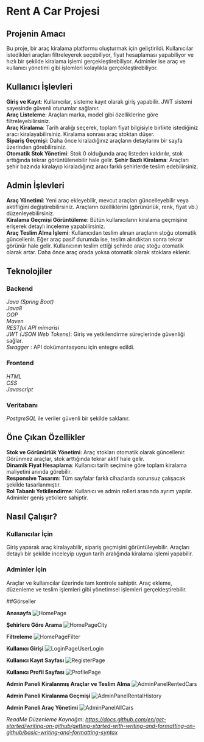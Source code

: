 # Rent A Car Projesi

## Projenin Amacı
  Bu proje, bir araç kiralama platformu oluşturmak için geliştirildi. Kullanıcılar istedikleri araçları filtreleyerek seçebiliyor, fiyat hesaplaması yapabiliyor ve hızlı bir şekilde kiralama işlemi gerçekleştirebiliyor. Adminler ise araç ve kullanıcı yönetimi gibi işlemleri kolaylıkla gerçekleştirebiliyor.

## Kullanıcı İşlevleri
**Giriş ve Kayıt**: Kullanıcılar, sisteme kayıt olarak giriş yapabilir. JWT sistemi sayesinde güvenli oturumlar sağlanır.  
**Araç Listeleme**: Araçları marka, model gibi özelliklerine göre filtreleyebilirsiniz.  
**Araç Kiralama**: Tarih aralığı seçerek, toplam fiyat bilgisiyle birlikte istediğiniz aracı kiralayabilirsiniz. Kiralama sonrası araç stoktan düşer.  
**Sipariş Geçmişi**: Daha önce kiraladığınız araçların detaylarını bir sayfa üzerinden görebilirsiniz.  
**Otomatik Stok Yönetimi**: Stok 0 olduğunda araç listeden kaldırılır, stok arttığında tekrar görüntülenebilir hale gelir. 
**Şehir Bazlı Kiralama**: Araçları şehir bazında kiralayıp kiraladığınız aracı farklı şehirlerde teslim edebilirsiniz. 
## Admin İşlevleri
**Araç Yönetimi**: Yeni araç ekleyebilir, mevcut araçları güncelleyebilir veya aktifliğini değiştirebilirsiniz. Araçların özelliklerini (görünürlük, renk, fiyat vb.) düzenleyebilirsiniz.  
**Kiralama Geçmişi Görüntüleme**: Bütün kullanıcıların kiralama geçmişine erişerek detaylı inceleme yapabilirsiniz.  
**Araç Teslim Alma İşlemi**: Kullanıcıdan teslim alınan araçların stoğu otomatik güncellenir. Eğer araç pasif durumda ise, teslim alındıktan sonra tekrar görünür hale gelir. Kullanıcının teslim ettiği şehirde araç stoğu otomatik olarak artar. Daha önce araç orada yoksa otomatik olarak stoklara eklenir. 


## Teknolojiler
### Backend
*Java (Spring Boot)*  
*Java8*  
*OOP*  
*Maven*  
*RESTful API mimarisi*  
*JWT (JSON Web Tokens)*: Giriş ve yetkilendirme süreçlerinde güvenliği sağlar.  
*Swagger* :  API dokümantasyonu için entegre edildi.  

### Frontend
*HTML*  
*CSS*   
*Javascript*
### Veritabanı 
*PostgreSQL*  ile veriler güvenli bir şekilde saklanır.


## Öne Çıkan Özellikler
**Stok ve Görünürlük Yönetimi**: Araç stokları otomatik olarak güncellenir. Görünmez araçlar, stok arttığında tekrar aktif hale gelir.  
**Dinamik Fiyat Hesaplama**: Kullanıcı tarih seçimine göre toplam kiralama maliyetini anında görebilir.  
**Responsive Tasarım**: Tüm sayfalar farklı cihazlarda sorunsuz çalışacak şekilde tasarlanmıştır.  
**Rol Tabanlı Yetkilendirme**: Kullanıcı ve admin rolleri arasında ayrım yapılır. Adminler geniş yetkilere sahiptir.  

## Nasıl Çalışır?
### Kullanıcılar İçin
Giriş yaparak araç kiralayabilir, sipariş geçmişini görüntüleyebilir.
Araçları detaylı bir şekilde inceleyip uygun tarih aralığında kiralama işlemi yapabilir.
### Adminler İçin
Araçlar ve kullanıcılar üzerinde tam kontrole sahiptir.
Araç ekleme, düzenleme ve teslim işlemleri gibi yönetimsel işlemleri gerçekleştirebilir.

##Görseller

**Anasayfa**
![HomePage](https://github.com/user-attachments/assets/697225d0-76f8-49c2-934f-901ea752718a)

**Şehirlere Göre Arama**
![HomePageCity](https://github.com/user-attachments/assets/a1e120d6-9f10-408e-9396-79c33ac0429d)

**Filtreleme**
![HomePageFilter](https://github.com/user-attachments/assets/d1ba2c09-35e7-4133-afb9-10ecbb6a3fbd)

**Kullanıcı Girişi**
![LoginPageUserLogin](https://github.com/user-attachments/assets/c45f3b69-4b2f-4982-bd2f-5fbab75db67c)

**Kullanıcı Kayıt Sayfası**
![RegisterPage](https://github.com/user-attachments/assets/ed703a48-af33-41be-bfc7-d319be2d0c83)

**Kullanıcı Profil Sayfası**
![ProfilePage](https://github.com/user-attachments/assets/f5934276-48e0-4543-9d5d-1c575eb77811)

**Admin Paneli Kiralanmış Araçlar ve Teslim Alma**
![AdminPanelRentedCars](https://github.com/user-attachments/assets/27738c3f-1676-4a39-a232-21fd704333e2)

**Admin Paneli Kiralanma Geçmişi**
![AdminPanelRentalHistory](https://github.com/user-attachments/assets/e54866da-42f5-47cc-9d11-084399f59895)

**Admin Paneli Araç Yönetimi**
![AdminPanelAllCars](https://github.com/user-attachments/assets/81acf41d-3947-4e2b-9b70-8e365e8281b2)




*ReadMe Düzenleme Kaynağm: https://docs.github.com/en/get-started/writing-on-github/getting-started-with-writing-and-formatting-on-github/basic-writing-and-formatting-syntax*
